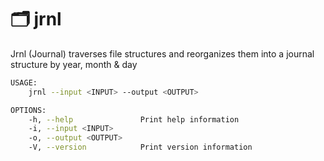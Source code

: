 # 🗂 jrnl

Jrnl (Journal) traverses file structures and reorganizes them into a journal structure by year, month &amp; day

```bash
USAGE:
    jrnl --input <INPUT> --output <OUTPUT>

OPTIONS:
    -h, --help               Print help information
    -i, --input <INPUT>
    -o, --output <OUTPUT>
    -V, --version            Print version information
```
